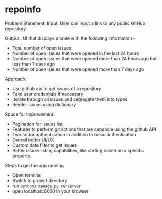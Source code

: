 # repoinfo

Problem Statement:
Input: User can input a link to any public GitHub repository  

Output : UI that displays a table with the following information -  
  - Total number of open issues 
  - Number of open issues that were opened in the last 24 hours 
  - Number of open issues that were opened more than 24 hours ago but less than 7 days ago 
  - Number of open issues that were opened more than 7 days ago   

Approach:  
  - Use github api to get issues of a repository
  - Take user credentials if necessary
  - Iterate through all issues and segregate them into types
  - Render issues using dictionary


Space for improvement:
  - Pagination for issues list
  - Features to perform git actions that are capabale using the github API
  - Two factor authentication in addition to basic authentication
  - Overall better UI/UX
  - Custom date filter to get issues
  - Better issues listing capabilities, like sorting based on a specific property. 


Steps to get the app running
  - Open terminal
  - Switch to project directory
  - run `python3 manage.py runserver`
  - open localhost:8000 in your browser

